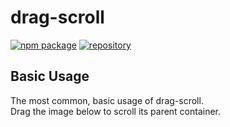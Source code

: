 # drag-scroll

<a href="https://npmjs.com/package/@wolff-h/drag-scroll"><img style="" src="/npm.svg" alt="npm package"></a>
<a href="https://github.com/Wolff-H/drag-scroll"><img src="https://github.com/badge.svg" alt="repository"></a>

## Basic Usage

The most common, basic usage of drag-scroll.  
Drag the image below to scroll its parent container.